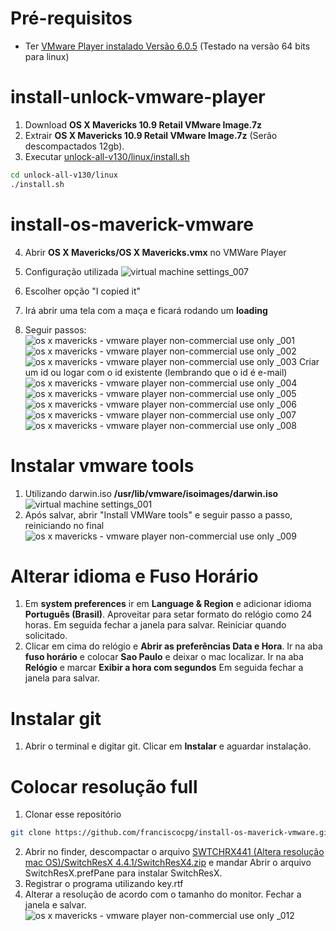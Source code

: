 # Pré-requisitos
* Ter [VMware Player instalado Versão 6.0.5](https://my.vmware.com/web/vmware/free#desktop_end_user_computing/vmware_player/6_0|PLAYER-605|product_downloads) (Testado na versão 64 bits para linux)

# install-unlock-vmware-player

1. Download **OS X Mavericks 10.9 Retail VMware Image.7z**
2. Extrair **OS X Mavericks 10.9 Retail VMware Image.7z** (Serão descompactados 12gb).
3. Executar [unlock-all-v130/linux/install.sh](unlock-all-v130/linux/install.sh)
```bash
cd unlock-all-v130/linux
./install.sh
```
# install-os-maverick-vmware
4. Abrir **OS X Mavericks/OS X Mavericks.vmx** no VMWare Player
4. Configuração utilizada
![virtual machine settings_007](https://cloud.githubusercontent.com/assets/3680556/8146356/164f9aca-120a-11e5-9488-1d9e93df3ec2.png)

5. Escolher opção "I copied it"
6. Irá abrir uma tela com a maça e ficará rodando um **loading**

7. Seguir passos:
![os x mavericks - vmware player non-commercial use only _001](https://cloud.githubusercontent.com/assets/3680556/8146308/0bcc4d3e-1208-11e5-9813-236326d58f09.png)
![os x mavericks - vmware player non-commercial use only _002](https://cloud.githubusercontent.com/assets/3680556/8146341/92e4ecbc-1209-11e5-80a8-a52a5658759a.png)
![os x mavericks - vmware player non-commercial use only _003](https://cloud.githubusercontent.com/assets/3680556/8146340/92e32fda-1209-11e5-9e3b-3ad55ec8b305.png)
Criar um id ou logar com o id existente (lembrando que o id é e-mail)
![os x mavericks - vmware player non-commercial use only _004](https://cloud.githubusercontent.com/assets/3680556/8146342/92e70024-1209-11e5-92ea-f4b6d1121f20.png)
![os x mavericks - vmware player non-commercial use only _005](https://cloud.githubusercontent.com/assets/3680556/8146404/f76fa242-120b-11e5-8d8f-10fba84eb837.png)
![os x mavericks - vmware player non-commercial use only _006](https://cloud.githubusercontent.com/assets/3680556/8146405/f77637d8-120b-11e5-9392-33555ef233bf.png)
![os x mavericks - vmware player non-commercial use only _007](https://cloud.githubusercontent.com/assets/3680556/8146414/74b5f5f8-120c-11e5-9346-a7a3554fcaa1.png)
![os x mavericks - vmware player non-commercial use only _008](https://cloud.githubusercontent.com/assets/3680556/8146400/c91d1d70-120b-11e5-977b-5074dd43b4e1.png)

# Instalar vmware tools
1. Utilizando darwin.iso **/usr/lib/vmware/isoimages/darwin.iso**
![virtual machine settings_001](https://cloud.githubusercontent.com/assets/3680556/8146426/1c7a2386-120d-11e5-80da-8b32258a2452.png)
2. Após salvar, abrir "Install VMWare tools" e seguir passo a passo, reiniciando no final
![os x mavericks - vmware player non-commercial use only _009](https://cloud.githubusercontent.com/assets/3680556/8146439/261a1e4a-120e-11e5-9356-62ddb17aef0d.png)

# Alterar idioma e Fuso Horário
1. Em **system preferences** ir em **Language & Region** e adicionar idioma **Português (Brasil)**. Aproveitar para setar formato do relógio como 24 horas. Em seguida fechar a janela para salvar. Reiniciar quando solicitado. 
2. Clicar em cima do relógio e **Abrir as preferências Data e Hora**. Ir na aba **fuso horário** e colocar **Sao Paulo** e deixar o mac localizar. Ir na aba **Relógio** e marcar **Exibir a hora com segundos** Em seguida fechar a janela para salvar.

# Instalar git
1. Abrir o terminal e digitar git. Clicar em **Instalar** e aguardar instalação.

# Colocar resolução full
1. Clonar esse repositório
```sh
git clone https://github.com/franciscocpg/install-os-maverick-vmware.git
```
2. Abrir no finder, descompactar o arquivo [SWTCHRX441 (Altera resolução mac OS)/SwitchResX 4.4.1/SwitchResX4.zip](https://github.com/franciscocpg/install-os-maverick-vmware/blob/master/SWTCHRX441%20(Altera%20resolu%C3%A7%C3%A3o%20mac%20OS)/SwitchResX%204.4.1/SwitchResX4.zip) e mandar Abrir o arquivo SwitchResX.prefPane para instalar SwitchResX.
3. Registrar o programa utilizando key.rtf
4. Alterar a resolução de acordo com o tamanho do monitor. Fechar a janela e salvar.
![os x mavericks - vmware player non-commercial use only _012](https://cloud.githubusercontent.com/assets/3680556/8146530/10242576-1214-11e5-8487-0723da5368e6.png)
